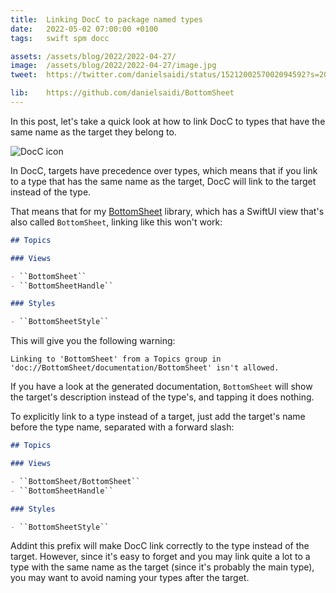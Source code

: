 ```yaml
---
title:  Linking DocC to package named types
date:   2022-05-02 07:00:00 +0100
tags:   swift spm docc

assets: /assets/blog/2022/2022-04-27/
image:  /assets/blog/2022/2022-04-27/image.jpg
tweet:  https://twitter.com/danielsaidi/status/1521200257002094592?s=20&t=wF1kbk5Nxm27t6vxQ1OeLQ

lib:    https://github.com/danielsaidi/BottomSheet
---
```


In this post, let's take a quick look at how to link DocC to types that have the same name as the target they belong to.

![DocC icon]({{page.image}})

In DocC, targets have precedence over types, which means that if you link to a type that has the same name as the target, DocC will link to the target instead of the type.

That means that for my [BottomSheet]({{page.lib}}) library, which has a SwiftUI view that's also called `BottomSheet`, linking like this won't work:

```markdown
## Topics

### Views

- ``BottomSheet``
- ``BottomSheetHandle``

### Styles

- ``BottomSheetStyle``
```

This will give you the following warning:

```
Linking to 'BottomSheet' from a Topics group in 'doc://BottomSheet/documentation/BottomSheet' isn't allowed.
```

If you have a look at the generated documentation, `BottomSheet` will show the target's description instead of the type's, and tapping it does nothing.

To explicitly link to a type instead of a target, just add the target's name before the type name, separated with a forward slash:

```markdown
## Topics

### Views

- ``BottomSheet/BottomSheet``
- ``BottomSheetHandle``

### Styles

- ``BottomSheetStyle``
```

Addint this prefix will make DocC link correctly to the type instead of the target. However, since it's easy to forget and you may link quite a lot to a type with the same name as the target (since it's probably the main type), you may want to avoid naming your types after the target.